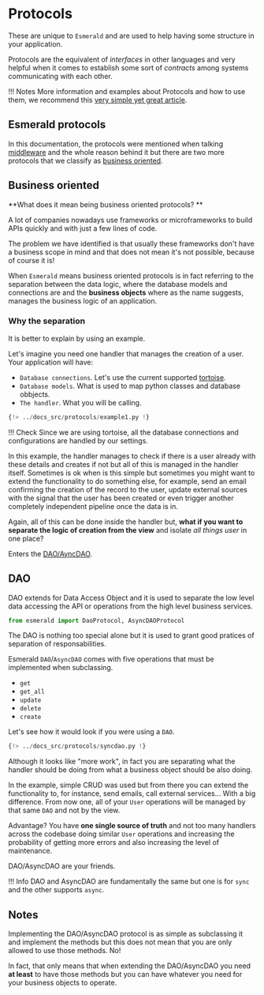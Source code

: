 # Protocols

These are unique to `Esmerald` and are used to help having some structure in your application.

Protocols are the equivalent of *interfaces* in other languages and very helpful when it comes to establish some
sort of *contracts* among systems communicating with each other.

!!! Notes
    More information and examples about Protocols and how to use them, we recommend this
    [very simple yet great article](https://andrewbrookins.com/technology/building-implicit-interfaces-in-python-with-protocol-classes/).

## Esmerald protocols

In this documentation, the protocols were mentioned when talking [middleware](./middleware/middleware.md) and the whole
reason behind it but there are two more protocols that we classify as [business oriented](#business-oriented).

## Business oriented

**What does it mean being business oriented protocols? **

A lot of companies nowadays use frameworks or microframeworks to build APIs quickly and with just a few lines of code.

The problem we have identified is that usually these frameworks don't have a business scope in mind and that
does not mean it's not possible, because of course it is!

When `Esmerald` means business oriented protocols is in fact referring to the separation between the data logic,
where the database models and connections are and the **business objects** where as the name suggests, manages the
business logic of an application.

### Why the separation

It is better to explain by using an example.

Let's imagine you need one handler that manages the creation of a user. Your application will have:

* `Database connections`. Let's use the current supported [tortoise](./databases/tortoise/tortoise.md).
* `Database models`. What is used to map python classes and database obbjects.
* `The handler`. What you will be calling.

```python
{!> ../docs_src/protocols/example1.py !}
```

!!! Check
    Since we are using tortoise, all the database connections and configurations are handled by our settings.

In this example, the handler manages to check if there is a user already with these details and creates if not but all
of this is managed in the handler itself. Sometimes is ok when is this simple but sometimes you might want to extend
the functionality to do something else, for example, send an email confirming the creation of the record to the user,
update external sources with the signal that the user has been created or even trigger another completely independent
pipeline once the data is in.

Again, all of this can be done inside the handler but,
**what if you want to separate the logic of creation from the view** and isolate *all things user* in one place?

Enters the [DAO/AyncDAO](#dao).

## DAO

DAO extends for Data Access Object and it is used to separate the low level data accessing the API or operations
from the high level business services.

```python
from esmerald import DaoProtocol, AsyncDAOProtocol
```

The DAO is nothing too special alone but it is used to grant good pratices of separation of responsabilities.

Esmerald `DAO`/`AsyncDAO` comes with five operations that must be implemented when subclassing.

* `get`
* `get_all`
* `update`
* `delete`
* `create`

Let's see how it would look if you were using a `DAO`.

```python
{!> ../docs_src/protocols/syncdao.py !}
```

Although it looks like "more work", in fact you are separating what the handler should be doing from what a business
object should be also doing.

In the example, simple CRUD was used but from there you can extend the functionality to, for instance, send emails,
call external services... With a big difference. From now one, all of your `User` operations will be managed by
that same `DAO` and not by the view. 

Advantage? You have **one single source of truth** and not too many handlers
across the codebase doing similar `User` operations and increasing the probability of getting more errors and
also increasing the level of maintenance.

DAO/AsyncDAO are your friends.

!!! Info
    DAO and AsyncDAO are fundamentally the same but one is for `sync` and the other supports `async`.

## Notes

Implementing the DAO/AsyncDAO protocol is as simple as subclassing it and implement the methods but this does not mean
that you are only allowed to use those methods. No! 

In fact, that only means that when extending the DAO/AsyncDAO
you need **at least** to have those methods but you can have whatever you need for your business objects to operate.
